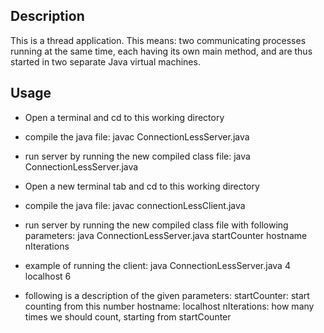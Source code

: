 ## Description
This is a thread application. This means: two communicating processes
running at the same time, each having its own main method, and are thus started in two
separate Java virtual machines.

## Usage
- Open a terminal and cd to this working directory
- compile the java file:
	javac ConnectionLessServer.java
- run server by running the new compiled class file:
	java ConnectionLessServer.java


- Open a new terminal tab and cd to this working directory
- compile the java file:
	javac connectionLessClient.java
- run server by running the new compiled class file with following parameters:
	java ConnectionLessServer.java startCounter hostname nIterations
- example of running the client:
	java ConnectionLessServer.java 4 localhost 6

- following is a description of the given parameters:
	startCounter: start counting from this number
	hostname: localhost
	nIterations: how many times we should count, starting from startCounter